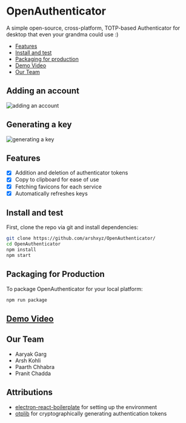 # OpenAuthenticator
A simple open-source, cross-platform, TOTP-based Authenticator for desktop that even your grandma could use :)

- [Features](#features)
- [Install and test](#install)
- [Packaging for production](#package)
- [Demo Video](https://drive.google.com/file/d/1Ngh5IQ8PMsGNVn14lzE2ks3s8VZbOnJO/view)
- [Our Team](#team)

## Adding an account
![adding an account](https://media.giphy.com/media/nvZd2DK3WOdIASduC7/giphy.gif)
## Generating a key
![generating a key](https://media.giphy.com/media/llkly8SemUloQRgSj7/giphy.gif)


## <a name="features">Features</a>
- [x] Addition and deletion of authenticator tokens
- [x] Copy to clipboard for ease of use
- [x] Fetching favicons for each service
- [x] Automatically refreshes keys  

## <a name="install">Install and test</a>
First, clone the repo via git and install dependencies:

```bash
git clone https://github.com/arshxyz/OpenAuthenticator/
cd OpenAuthenticator
npm install
npm start
```
## <a name="package"> Packaging for Production </a>

To package OpenAuthenticator for your local platform:

```bash
npm run package
```
## [Demo Video](https://drive.google.com/file/d/1Ngh5IQ8PMsGNVn14lzE2ks3s8VZbOnJO/view)

## <a name="team">Our Team</a>
- Aaryak Garg
- Arsh Kohli
- Paarth Chhabra
- Pranit Chadda

## Attributions
- [electron-react-boilerplate](https://github.com/electron-react-boilerplate/electron-react-boilerplate) for setting up the environment
- [otplib](https://github.com/yeojz/otplib) for cryptographically generating authentication tokens
